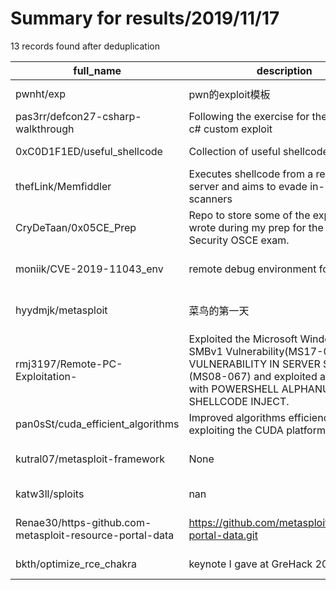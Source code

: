 
# Summary for results/2019/11/17
    
13 records found after deduplication

| full_name | description | html_url | matched_list | matched_count | pushed_at | size | stargazers_count | language | forks_count | vul_ids |
|----------------------------------------------------------|------------------------------------------------------------------------------------------------------------------------------------------------------------------------------------|-----------------------------------------------------------------------------|----------------------------------|-----------------|---------------------------|--------|--------------------|------------|---------------|--------------------------|
| pwnht/exp | pwn的exploit模板 | https://github.com/pwnht/exp | ['exploit'] | 1 | 2019-11-17 10:00:06+00:00 | 2 | 0 | Python | 0 | [] |
| pas3rr/defcon27-csharp-walkthrough | Following the exercise for the defcon27 c# custom exploit | https://github.com/pas3rr/defcon27-csharp-walkthrough | ['exploit'] | 1 | 2019-11-17 15:49:14+00:00 | 52 | 0 | C# | 0 | [] |
| 0xC0D1F1ED/useful_shellcode | Collection of useful shellcodes | https://github.com/0xC0D1F1ED/useful_shellcode | ['shellcode'] | 1 | 2019-11-17 06:28:54+00:00 | 77 | 1 | | 2 | [] |
| thefLink/Memfiddler | Executes shellcode from a remote server and aims to evade in-memory scanners | https://github.com/thefLink/Memfiddler | ['shellcode'] | 1 | 2019-11-17 04:19:44+00:00 | 5 | 1 | C++ | 1 | [] |
| CryDeTaan/0x05CE_Prep | Repo to store some of the exploits I wrote during my prep for the Offensive Security OSCE exam. | https://github.com/CryDeTaan/0x05CE_Prep | ['exploit'] | 1 | 2019-11-17 15:37:44+00:00 | 10 | 0 | Python | 0 | [] |
| moniik/CVE-2019-11043_env | remote debug environment for CLion | https://github.com/moniik/CVE-2019-11043_env | ['cve-2'] | 1 | 2019-11-17 05:19:03+00:00 | 2 | 1 | Dockerfile | 1 | ['CVE-2019-11043'] |
| hyydmjk/metasploit | 菜鸟的第一天 | https://github.com/hyydmjk/metasploit | ['metasploit module OR payload'] | 1 | 2019-11-17 08:28:40+00:00 | 1 | 0 | nan | 0 | [] |
| rmj3197/Remote-PC-Exploitation- | Exploited the Microsoft Windows SMBv1 Vulnerability(MS17-010), VULNERABILITY IN SERVER SERVICE (MS08-067) and exploited a victim PC with POWERSHELL ALPHANUMERIC SHELLCODE INJECT. | https://github.com/rmj3197/Remote-PC-Exploitation- | ['exploit', 'shellcode'] | 2 | 2019-11-17 11:11:18+00:00 | 815 | 0 | | 0 | ['MS08-067', 'MS17-010'] |
| pan0sSt/cuda_efficient_algorithms | Improved algorithms efficiency exploiting the CUDA platform | https://github.com/pan0sSt/cuda_efficient_algorithms | ['exploit'] | 1 | 2019-11-17 13:28:25+00:00 | 315 | 3 | Cuda | 1 | [] |
| kutral07/metasploit-framework | None | https://github.com/kutral07/metasploit-framework | ['metasploit module OR payload'] | 1 | 2019-11-17 14:40:04+00:00 | 0 | 0 | nan | 0 | [] |
| katw3ll/sploits | nan | https://github.com/katw3ll/sploits | ['sploit'] | 1 | 2019-11-17 15:24:14+00:00 | 1 | 0 | Python | 0 | [] |
| Renae30/https-github.com-metasploit-resource-portal-data | https://github.com/metasploit/resource-portal-data.git | https://github.com/Renae30/https-github.com-metasploit-resource-portal-data | ['metasploit module OR payload'] | 1 | 2019-11-17 16:43:36+00:00 | 14 | 0 | nan | 0 | [] |
| bkth/optimize_rce_chakra | keynote I gave at GreHack 2019 | https://github.com/bkth/optimize_rce_chakra | ['rce'] | 1 | 2019-11-17 23:19:38+00:00 | 204 | 21 | nan | 2 | [] |
